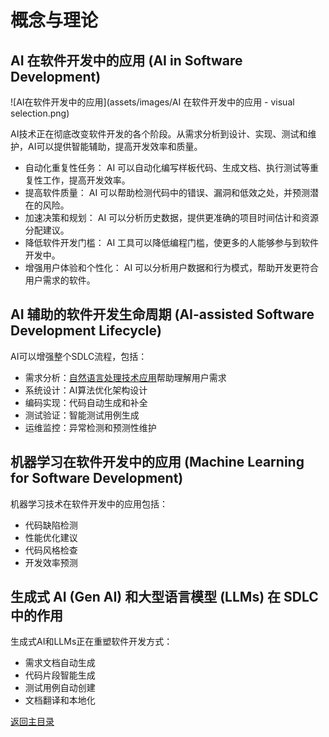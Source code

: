 # 概念与理论

## AI 在软件开发中的应用 (AI in Software Development)

![AI在软件开发中的应用](assets/images/AI 在软件开发中的应用 - visual selection.png)

AI技术正在彻底改变软件开发的各个阶段。从需求分析到设计、实现、测试和维护，AI可以提供智能辅助，提高开发效率和质量。

- 自动化重复性任务： AI 可以自动化编写样板代码、生成文档、执行测试等重复性工作，提高开发效率。
- 提高软件质量： AI 可以帮助检测代码中的错误、漏洞和低效之处，并预测潜在的风险。
- 加速决策和规划： AI 可以分析历史数据，提供更准确的项目时间估计和资源分配建议。
- 降低软件开发门槛： AI 工具可以降低编程门槛，使更多的人能够参与到软件开发中。
- 增强用户体验和个性化： AI 可以分析用户数据和行为模式，帮助开发更符合用户需求的软件。

## AI 辅助的软件开发生命周期 (AI-assisted Software Development Lifecycle)

AI可以增强整个SDLC流程，包括：
- 需求分析：[自然语言处理技术应用](requirements-analysis.md)帮助理解用户需求
- 系统设计：AI算法优化架构设计
- 编码实现：代码自动生成和补全
- 测试验证：智能测试用例生成
- 运维监控：异常检测和预测性维护

## 机器学习在软件开发中的应用 (Machine Learning for Software Development)

机器学习技术在软件开发中的应用包括：
- 代码缺陷检测
- 性能优化建议
- 代码风格检查
- 开发效率预测

## 生成式 AI (Gen AI) 和大型语言模型 (LLMs) 在 SDLC 中的作用

生成式AI和LLMs正在重塑软件开发方式：
- 需求文档自动生成
- 代码片段智能生成
- 测试用例自动创建
- 文档翻译和本地化

[返回主目录](../../README.md)